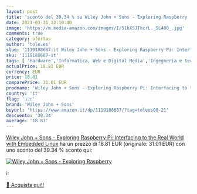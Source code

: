 ```yaml
---
layout: post
title: 'sconto del 39.34 % su Wiley John + Sons - Exploring Raspberry   '
date: 2021-03-31 12:10:40
image: 'https://m.media-amazon.com/images/I/51hXSJTkcrL._SL400_.jpg'
comments: true
category: ofertas
author: 'tole.es'
slug: '1119188687-it Wiley John + Sons - Exploring Raspberry Pi: Interfacing to...'
sku: '1119188687-it'
tags: [ 'Hardware','Informatica, Web e Digital Media','Ingegneria e tecnologia','Ingegneria elettrica e elettronica','Libri','Libri universitari','Libri universitari ingegneria','Scienze, tecnologia e medicina','wiley john + sons', ]
actualPrice: 18.81 EUR
currency: EUR
price: 18.81
comparePrice: 31.01 EUR
prodname: 'Wiley John + Sons - Exploring Raspberry Pi: Interfacing to the Real World with Embedded Linux'
country: 'it'
flag: '🇮🇹'
brand: 'Wiley John + Sons'
buyurl: 'https://www.amazon.it/dp/1119188687/?tag=tolees00-21'
descuento: '39.34'
average: '18.81'
---
```


[Wiley John + Sons - Exploring Raspberry Pi: Interfacing to the Real World with Embedded Linux](https://www.amazon.it/dp/1119188687/?tag=tolees00-21) ha un prezzo di 18.81 EUR (originale: 31.01 EUR) con uno sconto del 39.34 % sconto qui:

[![Wiley John + Sons - Exploring Raspberry ](https://m.media-amazon.com/images/I/51hXSJTkcrL._SL400_.jpg)](https://www.amazon.it/dp/1119188687/?tag=tolees00-21)

ℹ️:


[🛒 Acquista qui!!](https://www.amazon.it/dp/1119188687/?tag=tolees00-21)

